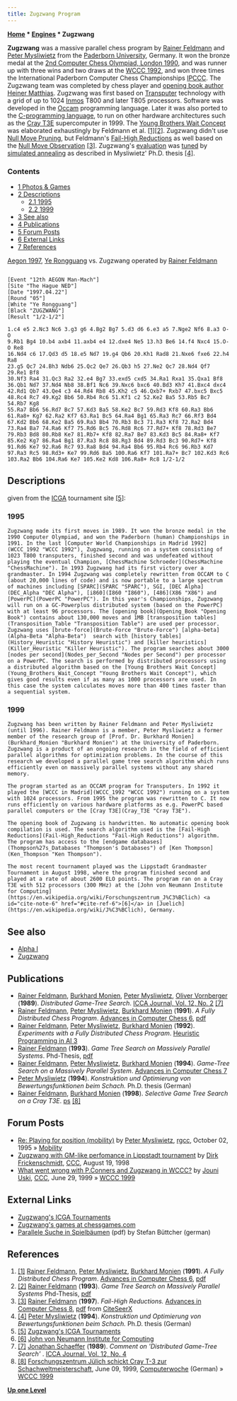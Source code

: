 ```yaml
---
title: Zugzwang Program
---
```

**[Home](Home "Home") \* [Engines](Engines "Engines") \* Zugzwang**


**Zugzwang** was a massive parallel chess program by [Rainer Feldmann](Rainer_Feldmann "Rainer Feldmann") and [Peter Mysliwietz](Peter_Mysliwietz "Peter Mysliwietz") from the [Paderborn University](Paderborn_University "Paderborn University"), Germany. It won the bronze medal at the [2nd Computer Chess Olympiad, London 1990](2nd_Computer_Olympiad#Chess "2nd Computer Olympiad"), and was runner up with three wins and two draws at the [WCCC 1992](WCCC_1992 "WCCC 1992"), and won three times the International Paderborn Computer Chess Championships [IPCCC](IPCCC "IPCCC"). The Zugzwang team was completed by chess player and [opening book author](Category:Opening_Book_Author "Category:Opening Book Author") [Heiner Matthias](Heiner_Matthias "Heiner Matthias"). Zugzwang was first based on [Transputer](Transputer "Transputer") technology with a grid of up to 1024 [Inmos](https://en.wikipedia.org/wiki/Inmos) T800 and later T805 processors. Software was developed in the [Occam](https://en.wikipedia.org/wiki/Occam_%28programming_language%29) programming language. Later it was also ported to the [C-programming language](C "C"), to run on other hardware architectures such as the [Cray T3E](Cray_T3E "Cray T3E") supercomputer in 1999. The [Young Brothers Wait Concept](Young_Brothers_Wait_Concept "Young Brothers Wait Concept") was elaborated exhaustingly by Feldmann et al. <a id="cite-note-1" href="#cite-ref-1">[1]</a><a id="cite-note-2" href="#cite-ref-2">[2]</a>. Zugzwang didn't use [Null Move Pruning](Null_Move_Pruning "Null Move Pruning"), but Feldmann's [Fail-High Reductions](Fail-High_Reductions "Fail-High Reductions") as well based on the [Null Move Observation](Null_Move_Observation "Null Move Observation") <a id="cite-note-3" href="#cite-ref-3">[3]</a>. Zugzwang's [evaluation](Evaluation "Evaluation") was [tuned](Automated_Tuning "Automated Tuning") by [simulated annealing](Simulated_Annealing "Simulated Annealing") as described in Mysliwietz' Ph.D. thesis <a id="cite-note-4" href="#cite-ref-4">[4]</a>.



### Contents


* [1 Photos & Games](#photos-.26-games)
* [2 Descriptions](#descriptions)
	+ [2.1 1995](#1995)
	+ [2.2 1999](#1999)
* [3 See also](#see-also)
* [4 Publications](#publications)
* [5 Forum Posts](#forum-posts)
* [6 External Links](#external-links)
* [7 References](#references)






[](http://www.thorstenczub.de/aegon.html)
[Aegon 1997](Aegon_1997 "Aegon 1997"), [Ye Rongguang](https://en.wikipedia.org/wiki/Ye_Rongguang) vs. Zugzwang operated by [Rainer Feldmann](Rainer_Feldmann "Rainer Feldmann")




```

[Event "12th AEGON Man-Mach"]
[Site "The Hague NED"]
[Date "1997.04.22"]
[Round "05"]
[White "Ye Rongguang"]
[Black "ZUGZWANG"]
[Result "1/2-1/2"]

1.c4 e5 2.Nc3 Nc6 3.g3 g6 4.Bg2 Bg7 5.d3 d6 6.e3 a5 7.Nge2 Nf6 8.a3 O-O
9.Rb1 Bg4 10.b4 axb4 11.axb4 e4 12.dxe4 Ne5 13.h3 Be6 14.f4 Nxc4 15.O-O Re8
16.Nd4 c6 17.Qd3 d5 18.e5 Nd7 19.g4 Qb6 20.Kh1 Rad8 21.Nxe6 fxe6 22.h4 Ra8
23.g5 Qc7 24.Bh3 Ndb6 25.Qc2 Qe7 26.Qb3 h5 27.Ne2 Qc7 28.Nd4 Qf7 29.Re1 Bf8
30.Nf3 Ra4 31.Qc3 Ra2 32.e4 Bg7 33.exd5 cxd5 34.Ra1 Rxa1 35.Qxa1 Bf8
36.Qb1 Nd7 37.Nd4 Nb8 38.Bf1 Nc6 39.Nxc6 bxc6 40.Bd3 Kh7 41.Bxc4 dxc4
42.Rd1 Qb7 43.Qe4 c3 44.Rd4 Rb8 45.Kh2 c5 46.Qxb7+ Rxb7 47.bxc5 Bxc5
48.Rc4 Rc7 49.Kg2 Bb6 50.Rb4 Rc6 51.Kf1 c2 52.Ke2 Ba5 53.Rb5 Bc7 54.Rb7 Kg8
55.Ra7 Bb6 56.Rd7 Bc7 57.Kd3 Ba5 58.Ke2 Bc7 59.Rd3 Kf8 60.Ra3 Bb6
61.Ra8+ Kg7 62.Ra2 Kf7 63.Ra1 Bc5 64.Ra4 Bg1 65.Ra3 Rc7 66.Rf3 Bd4
67.Kd2 Bb6 68.Ke2 Ba5 69.Ra3 Bb4 70.Rb3 Bc3 71.Ra3 Kf8 72.Ra2 Bd4
73.Ra4 Ba7 74.Ra6 Kf7 75.Rd6 Bc5 76.Rd8 Rc6 77.Rd7+ Kf8 78.Rd3 Be7
79.Rb3 Bd8 80.Rb8 Ke7 81.Rb7+ Kf8 82.Ra7 Be7 83.Kd3 Bc5 84.Ra8+ Kf7
85.Ke2 Kg7 86.Ra4 Bg1 87.Ra3 Rc8 88.Rg3 Bd4 89.Rd3 Bc3 90.Rd7+ Kf8
91.Rd6 Ke7 92.Ra6 Rc7 93.Ra8 Bd4 94.Ra4 Bb6 95.Rb4 Rc6 96.Rb3 Kd7
97.Ra3 Rc5 98.Rd3+ Ke7 99.Rd6 Ba5 100.Ra6 Kf7 101.Ra7+ Bc7 102.Kd3 Rc6
103.Ra2 Bb6 104.Ra6 Ke7 105.Ke2 Kd8 106.Ra8+ Rc8 1/2-1/2

```

## Descriptions


given from the [ICGA](ICGA "ICGA") tournament site <a id="cite-note-5" href="#cite-ref-5">[5]</a>:



### 1995



```
Zugzwang made its first moves in 1989. It won the bronze medal in the 1990 Computer Olympiad, and won the Paderborn (human) Championships in 1991. In the last [Computer World Championships in Madrid 1992](WCCC_1992 "WCCC 1992"), Zugzwang, running on a system consisting of 1023 T800 transputers, finished second and was undefeated without playing the eventual Champion, [ChessMachine Schroeder](ChessMachine "ChessMachine"). In 1993 Zugzwang had its first victory over a grandmaster. In 1994 Zugzwang was completely rewritten from OCCAM to C (about 20,000 lines of code) and is now portable to a large spectrum of machines including [SPARC](SPARC "SPARC"), SGI, [DEC Alpha](DEC_Alpha "DEC Alpha"), [i860](I860 "I860"), [486](X86 "X86") and [PowerPC](PowerPC "PowerPC"). In this year's Championships, Zugzwang will run on a GC-Powerplus distributed system (based on the PowerPC) with at least 96 processors. The [opening book](Opening_Book "Opening Book") contains about 130,000 moves and 1MB [transposition tables](Transposition_Table "Transposition Table") are used per processor. Zugzwang uses [brute-force](Brute-Force "Brute-Force") [alpha-beta](Alpha-Beta "Alpha-Beta")  search with [history tables](History_Heuristic "History Heuristic") and [killer heuristics](Killer_Heuristic "Killer Heuristic"). The program searches about 3000 [nodes per second](Nodes_per_Second "Nodes per Second") per processor on a PowerPC. The search is performed by distributed processors using a distributed algorithm based on the [Young Brothers Wait Concept](Young_Brothers_Wait_Concept "Young Brothers Wait Concept"), which gives good results even if as many as 1000 processors are used. In this case the system calculates moves more than 400 times faster than a sequential system. 

```

### 1999



```
Zugzwang has been written by Rainer Feldmann and Peter Mysliwietz (until 1996). Rainer Feldmann is a member, Peter Mysliwietz a former member of the research group of [Prof. Dr. Burkhard Monien](Burkhard_Monien "Burkhard Monien") at the University of Paderborn. Zugzwang is a product of an ongoing research in the field of efficient parallel algorithms for optimization problems. In the course of this research we developed a parallel game tree search algorithm which runs efficiently even on massively parallel systems without any shared memory.

```


```
The program started as an OCCAM program for Transputers. In 1992 it played the [WCCC in Madrid](WCCC_1992 "WCCC 1992") running on a system with 1024 processors. From 1995 the program was rewritten to C. It now runs efficiently on various hardware platforms as e.g. PowerPC based parallel computers or the [Cray T3E](Cray_T3E "Cray T3E").

```


```
The opening book of Zugzwang is handwritten. No automatic opening book compilation is used. The search algorithm used is the [Fail-High Reductions](Fail-High_Reductions "Fail-High Reductions") algorithm. The program has access to the [endgame databases](Thompson%27s_Databases "Thompson's Databases") of [Ken Thompson](Ken_Thompson "Ken Thompson").

```


```
The most recent tournament played was the Lippstadt Grandmaster Tournament in August 1998, where the program finished second and played at a rate of about 2600 ELO points. The program ran on a Cray T3E with 512 processors (300 MHz) at the [John von Neumann Institute for Computing](https://en.wikipedia.org/wiki/Forschungszentrum_J%C3%BClich) <a id="cite-note-6" href="#cite-ref-6">[6]</a> in [Juelich](https://en.wikipedia.org/wiki/J%C3%BClich), Germany. 

```

## See also


* [Alpha I](Alpha_I "Alpha I")
* [Zugzwang](Zugzwang "Zugzwang")


## Publications


* [Rainer Feldmann](Rainer_Feldmann "Rainer Feldmann"), [Burkhard Monien](Burkhard_Monien "Burkhard Monien"), [Peter Mysliwietz](Peter_Mysliwietz "Peter Mysliwietz"), [Oliver Vornberger](Oliver_Vornberger "Oliver Vornberger") (**1989**). *Distributed Game-Tree Search*. [ICCA Journal, Vol. 12, No. 2](ICGA_Journal#12_2 "ICGA Journal") <a id="cite-note-7" href="#cite-ref-7">[7]</a>
* [Rainer Feldmann](Rainer_Feldmann "Rainer Feldmann"), [Peter Mysliwietz](Peter_Mysliwietz "Peter Mysliwietz"), [Burkhard Monien](Burkhard_Monien "Burkhard Monien") (**1991**). *A Fully Distributed Chess Program*. [Advances in Computer Chess 6](Advances_in_Computer_Chess_6 "Advances in Computer Chess 6"), [pdf](http://www.top-5000.nl/ps/A%20fully%20distribuited%20chess%20program.pdf)
* [Rainer Feldmann](Rainer_Feldmann "Rainer Feldmann"), [Peter Mysliwietz](Peter_Mysliwietz "Peter Mysliwietz"), [Burkhard Monien](Burkhard_Monien "Burkhard Monien") (**1992**). *Experiments with a Fully Distributed Chess Program*. [Heuristic Programming in AI 3](3rd_Computer_Olympiad#Workshop "3rd Computer Olympiad")
* [Rainer Feldmann](Rainer_Feldmann "Rainer Feldmann") (**1993**). *Game Tree Search on Massively Parallel Systems*. Phd-Thesis, [pdf](http://www2.cs.uni-paderborn.de/fachbereich/AG/monien/PUBLICATIONS/POSTSCRIPTS/feldmann_phd.pdf)
* [Rainer Feldmann](Rainer_Feldmann "Rainer Feldmann"), [Peter Mysliwietz](Peter_Mysliwietz "Peter Mysliwietz"), [Burkhard Monien](Burkhard_Monien "Burkhard Monien") (**1994**). *Game-Tree Search on a Massively Parallel System*. [Advances in Computer Chess 7](Advances_in_Computer_Chess_7 "Advances in Computer Chess 7")
* [Peter Mysliwietz](Peter_Mysliwietz "Peter Mysliwietz") (**1994**). *Konstruktion und Optimierung von Bewertungsfunktionen beim Schach.* Ph.D. thesis (German)
* [Rainer Feldmann](Rainer_Feldmann "Rainer Feldmann"), [Burkhard Monien](Burkhard_Monien "Burkhard Monien") (**1998**). *Selective Game Tree Search on a Cray T3E*. [ps](http://www2.cs.uni-paderborn.de/fachbereich/AG/monien/PUBLICATIONS/POSTSCRIPTS/FM_T3E.ps.Z) <a id="cite-note-8" href="#cite-ref-8">[8]</a>


## Forum Posts


* [Re: Playing for position (mobility)](http://groups.google.com/group/rec.games.chess.computer/msg/6d07c745072dc611) by [Peter Mysliwietz](Peter_Mysliwietz "Peter Mysliwietz"), [rgcc](Computer_Chess_Forums "Computer Chess Forums"), October 02, 1995 » [Mobility](Mobility "Mobility")
* [Zugzwang with GM-like perfomance in Lippstadt tournament](https://www.stmintz.com/ccc/index.php?id=25061) by [Dirk Frickenschmidt](Dirk_Frickenschmidt "Dirk Frickenschmidt"), [CCC](CCC "CCC"), August 19, 1998
* [What went wrong with P.Conners and Zugzwang in WCCC?](https://www.stmintz.com/ccc/index.php?id=58557) by [Jouni Uski](Jouni_Uski "Jouni Uski"), [CCC](CCC "CCC"), June 29, 1999 » [WCCC 1999](WCCC_1999 "WCCC 1999")


## External Links


* [Zugzwang's ICGA Tournaments](https://www.game-ai-forum.org/icga-tournaments/program.php?id=54)
* [Zugzwang's games at chessgames.com](http://www.chessgames.com/perl/ezsearch.pl?search=Zugzwang)
* [Parallele Suche in Spielbäumen](http://www.faui01.de/brettspiele/parallel.pdf) (pdf) by Stefan Büttcher (german)


## References


1. <a id="cite-ref-1" href="#cite-note-1">[1]</a> [Rainer Feldmann](Rainer_Feldmann "Rainer Feldmann"), [Peter Mysliwietz](Peter_Mysliwietz "Peter Mysliwietz"), [Burkhard Monien](Burkhard_Monien "Burkhard Monien") (**1991**). *A Fully Distributed Chess Program*. [Advances in Computer Chess 6](Advances_in_Computer_Chess_6 "Advances in Computer Chess 6"), [pdf](http://www.top-5000.nl/ps/A%20fully%20distribuited%20chess%20program.pdf)
2. <a id="cite-ref-2" href="#cite-note-2">[2]</a> [Rainer Feldmann](Rainer_Feldmann "Rainer Feldmann") (**1993**). *Game Tree Search on Massively Parallel Systems* Phd-Thesis, [pdf](http://wwwcs.uni-paderborn.de/fachbereich/AG/monien/PUBLICATIONS/POSTSCRIPTS/feldmann_phd.pdf)
3. <a id="cite-ref-3" href="#cite-note-3">[3]</a> [Rainer Feldmann](Rainer_Feldmann "Rainer Feldmann") (**1997**). *Fail-High Reductions.* [Advances in Computer Chess 8](Advances_in_Computer_Chess_8 "Advances in Computer Chess 8"), [pdf](http://citeseerx.ist.psu.edu/viewdoc/download;jsessionid=4399933A9FAE32A9C855DED714120C66?doi=10.1.1.51.4897&rep=rep1&type=pdf) from [CiteSeerX](http://citeseerx.ist.psu.edu/viewdoc/summary?doi=10.1.1.51.4897)
4. <a id="cite-ref-4" href="#cite-note-4">[4]</a>  [Peter Mysliwietz](Peter_Mysliwietz "Peter Mysliwietz") (**1994**). *Konstruktion und Optimierung von Bewertungsfunktionen beim Schach.* Ph.D. thesis (German)
5. <a id="cite-ref-5" href="#cite-note-5">[5]</a> [Zugzwang's ICGA Tournaments](https://www.game-ai-forum.org/icga-tournaments/program.php?id=54)
6. <a id="cite-ref-6" href="#cite-note-6">[6]</a> [John von Neumann Institute for Computing](http://fzj.helmholtz.de/nic/nic-e.html)
7. <a id="cite-ref-7" href="#cite-note-7">[7]</a> [Jonathan Schaeffer](Jonathan_Schaeffer "Jonathan Schaeffer") (**1989**). *Comment on 'Distributed Game-Tree Search'* . [ICCA Journal, Vol. 12, No. 4](ICGA_Journal#12_4 "ICGA Journal")
8. <a id="cite-ref-8" href="#cite-note-8">[8]</a> [Forschungszentrum Jülich schickt Cray T-3 zur Schachweltmeisterschaft](https://www.computerwoche.de/a/forschungszentrum-juelich-schickt-cray-t-3-zur-schachweltmeisterschaft,508177), June 09, 1999, [Computerwoche](Computerworld#Woche "Computerworld") (German) » [WCCC 1999](WCCC_1999 "WCCC 1999")

**[Up one Level](Engines "Engines")**







 
